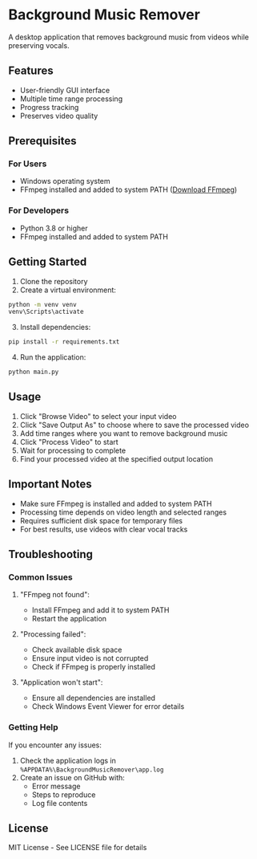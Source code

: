 # Background Music Remover

A desktop application that removes background music from videos while preserving vocals.

## Features

- User-friendly GUI interface
- Multiple time range processing
- Progress tracking
- Preserves video quality

## Prerequisites

### For Users
- Windows operating system
- FFmpeg installed and added to system PATH ([Download FFmpeg](https://ffmpeg.org/download.html))

### For Developers
- Python 3.8 or higher
- FFmpeg installed and added to system PATH

## Getting Started

1. Clone the repository
2. Create a virtual environment:
```bash
python -m venv venv
venv\Scripts\activate
```

3. Install dependencies:
```bash
pip install -r requirements.txt
```

4. Run the application:
```bash
python main.py
```

## Usage

1. Click "Browse Video" to select your input video
2. Click "Save Output As" to choose where to save the processed video
3. Add time ranges where you want to remove background music
4. Click "Process Video" to start
5. Wait for processing to complete
6. Find your processed video at the specified output location

## Important Notes

- Make sure FFmpeg is installed and added to system PATH
- Processing time depends on video length and selected ranges
- Requires sufficient disk space for temporary files
- For best results, use videos with clear vocal tracks

## Troubleshooting

### Common Issues

1. "FFmpeg not found":
   - Install FFmpeg and add it to system PATH
   - Restart the application

2. "Processing failed":
   - Check available disk space
   - Ensure input video is not corrupted
   - Check if FFmpeg is properly installed

3. "Application won't start":
   - Ensure all dependencies are installed
   - Check Windows Event Viewer for error details

### Getting Help

If you encounter any issues:
1. Check the application logs in `%APPDATA%\BackgroundMusicRemover\app.log`
2. Create an issue on GitHub with:
   - Error message
   - Steps to reproduce
   - Log file contents

## License

MIT License - See LICENSE file for details